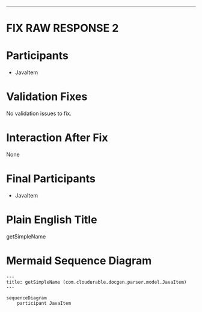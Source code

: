 ----
# FIX RAW RESPONSE 2
# Participants

- JavaItem

# Validation Fixes

No validation issues to fix.

# Interaction After Fix

None

# Final Participants

- JavaItem

# Plain English Title

getSimpleName

# Mermaid Sequence Diagram

```mermaid
---
title: getSimpleName (com.cloudurable.docgen.parser.model.JavaItem)
---

sequenceDiagram
    participant JavaItem
```